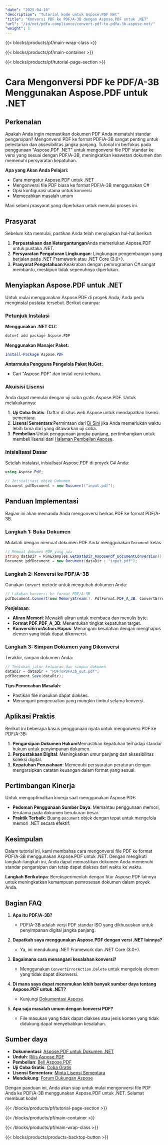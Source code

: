```yaml
---
"date": "2025-04-10"
"description": "Tutorial kode untuk Aspose.PDF Net"
"title": "Konversi PDF ke PDF/A-3B dengan Aspose.PDF untuk .NET"
"url": "/id/net/pdfa-compliance/convert-pdf-to-pdfa-3b-aspose-net/"
"weight": 1
---
```


{{< blocks/products/pf/main-wrap-class >}}

{{< blocks/products/pf/main-container >}}

{{< blocks/products/pf/tutorial-page-section >}}


# Cara Mengonversi PDF ke PDF/A-3B Menggunakan Aspose.PDF untuk .NET

## Perkenalan

Apakah Anda ingin memastikan dokumen PDF Anda mematuhi standar pengarsipan? Mengonversi PDF ke format PDF/A-3B sangat penting untuk pelestarian dan aksesibilitas jangka panjang. Tutorial ini berfokus pada penggunaan "Aspose.PDF .NET" untuk mengonversi file PDF standar ke versi yang sesuai dengan PDF/A-3B, meningkatkan keawetan dokumen dan memenuhi persyaratan kepatuhan.

**Apa yang Akan Anda Pelajari:**
- Cara mengatur Aspose.PDF untuk .NET
- Mengonversi file PDF biasa ke format PDF/A-3B menggunakan C#
- Opsi konfigurasi utama untuk konversi
- Memecahkan masalah umum

Mari selami prasyarat yang diperlukan untuk memulai proses ini.

## Prasyarat

Sebelum kita memulai, pastikan Anda telah menyiapkan hal-hal berikut:

1. **Perpustakaan dan Ketergantungan**Anda memerlukan Aspose.PDF untuk pustaka .NET.
2. **Persyaratan Pengaturan Lingkungan**: Lingkungan pengembangan yang berjalan pada .NET Framework atau .NET Core (3.0+).
3. **Prasyarat Pengetahuan**:Keakraban dengan pemrograman C# sangat membantu, meskipun tidak sepenuhnya diperlukan.

## Menyiapkan Aspose.PDF untuk .NET

Untuk mulai menggunakan Aspose.PDF di proyek Anda, Anda perlu menginstal pustaka tersebut. Berikut caranya:

### Petunjuk Instalasi

**Menggunakan .NET CLI:**

```bash
dotnet add package Aspose.PDF
```

**Menggunakan Manajer Paket:**

```powershell
Install-Package Aspose.PDF
```

**Antarmuka Pengguna Pengelola Paket NuGet:**
- Cari "Aspose.PDF" dan instal versi terbaru.

### Akuisisi Lisensi

Anda dapat memulai dengan uji coba gratis Aspose.PDF. Untuk melakukannya:

1. **Uji Coba Gratis**: Daftar di situs web Aspose untuk mendapatkan lisensi sementara.
2. **Lisensi Sementara**:Permintaan dari [Di Sini](https://purchase.aspose.com/temporary-license/) jika Anda memerlukan waktu lebih lama dari yang ditawarkan uji coba.
3. **Pembelian**:Untuk penggunaan jangka panjang, pertimbangkan untuk membeli lisensi dari [Halaman Pembelian Aspose](https://purchase.aspose.com/buy).

### Inisialisasi Dasar

Setelah instalasi, inisialisasi Aspose.PDF di proyek C# Anda:

```csharp
using Aspose.Pdf;

// Inisialisasi objek Dokumen
Document pdfDocument = new Document("input.pdf");
```

## Panduan Implementasi

Bagian ini akan memandu Anda mengonversi berkas PDF ke format PDF/A-3B.

### Langkah 1: Buka Dokumen

Mulailah dengan memuat dokumen PDF Anda menggunakan `Document` kelas:

```csharp
// Memuat dokumen PDF yang ada
string dataDir = RunExamples.GetDataDir_AsposePdf_DocumentConversion();
Document pdfDocument = new Document(dataDir + "input.pdf");
```

### Langkah 2: Konversi ke PDF/A-3B

Gunakan `Convert` metode untuk mengubah dokumen Anda:

```csharp
// Lakukan konversi ke format PDF/A-3B
pdfDocument.Convert(new MemoryStream(), PdfFormat.PDF_A_3B, ConvertErrorAction.Delete);
```
**Penjelasan**: 
- **Aliran Memori**: Mewakili aliran untuk membaca dan menulis byte.
- **Format PDF.PDF_A_3B**: Menentukan tingkat kepatuhan target.
- **KonversiErrorAction.Hapus**: Menangani kesalahan dengan menghapus elemen yang tidak dapat dikonversi.

### Langkah 3: Simpan Dokumen yang Dikonversi

Terakhir, simpan dokumen Anda:

```csharp
// Tentukan jalur keluaran dan simpan dokumen
dataDir = dataDir + "PDFToPDFA3b_out.pdf";
pdfDocument.Save(dataDir);
```

**Tips Pemecahan Masalah**: 
- Pastikan file masukan dapat diakses.
- Menangani pengecualian yang mungkin timbul selama konversi.

## Aplikasi Praktis

Berikut ini beberapa kasus penggunaan nyata untuk mengonversi PDF ke PDF/A-3B:

1. **Pengarsipan Dokumen Hukum**Memastikan kepatuhan terhadap standar hukum untuk penyimpanan dokumen.
2. **Perpustakaan Digital**: Meningkatkan umur panjang dan aksesibilitas koleksi digital.
3. **Kepatuhan Perusahaan**: Memenuhi persyaratan peraturan dengan mengarsipkan catatan keuangan dalam format yang sesuai.

## Pertimbangan Kinerja

Untuk mengoptimalkan kinerja saat menggunakan Aspose.PDF:

- **Pedoman Penggunaan Sumber Daya**: Memantau penggunaan memori, terutama pada dokumen berukuran besar.
- **Praktik Terbaik**: Buang `Document` objek dengan tepat untuk mengelola memori .NET secara efektif.

## Kesimpulan

Dalam tutorial ini, kami membahas cara mengonversi file PDF ke format PDF/A-3B menggunakan Aspose.PDF untuk .NET. Dengan mengikuti langkah-langkah ini, Anda dapat memastikan dokumen Anda memenuhi standar pengarsipan dan tetap dapat diakses dari waktu ke waktu.

**Langkah Berikutnya**: Bereksperimenlah dengan fitur Aspose.PDF lainnya untuk meningkatkan kemampuan pemrosesan dokumen dalam proyek Anda.

## Bagian FAQ

1. **Apa itu PDF/A-3B?**
   - PDF/A-3B adalah versi PDF standar ISO yang dikhususkan untuk penyimpanan digital jangka panjang.
   
2. **Dapatkah saya menggunakan Aspose.PDF dengan versi .NET lainnya?**
   - Ya, ini mendukung .NET Framework dan .NET Core (3.0+).
   
3. **Bagaimana cara menangani kesalahan konversi?**
   - Menggunakan `ConvertErrorAction.Delete` untuk mengelola elemen yang tidak dapat dikonversi.
   
4. **Di mana saya dapat menemukan lebih banyak sumber daya tentang Aspose.PDF untuk .NET?**
   - Kunjungi [Dokumentasi Aspose](https://reference.aspose.com/pdf/net/).
   
5. **Apa saja masalah umum dengan konversi PDF?**
   - File masukan yang tidak dapat diakses atau jenis konten yang tidak didukung dapat menyebabkan kesalahan.

## Sumber daya

- **Dokumentasi**: [Aspose.PDF untuk Dokumen .NET](https://reference.aspose.com/pdf/net/)
- **Unduh**: [Rilis Aspose.PDF](https://releases.aspose.com/pdf/net/)
- **Pembelian**: [Beli Aspose.PDF](https://purchase.aspose.com/buy)
- **Uji Coba Gratis**: [Coba Gratis](https://releases.aspose.com/pdf/net/)
- **Lisensi Sementara**: [Minta Lisensi Sementara](https://purchase.aspose.com/temporary-license/)
- **Mendukung**: [Forum Dukungan Aspose](https://forum.aspose.com/c/pdf/10)

Dengan panduan ini, Anda akan siap untuk mulai mengonversi file PDF Anda ke PDF/A-3B menggunakan Aspose.PDF untuk .NET. Selamat membuat kode!

{{< /blocks/products/pf/tutorial-page-section >}}

{{< /blocks/products/pf/main-container >}}

{{< /blocks/products/pf/main-wrap-class >}}

{{< blocks/products/products-backtop-button >}}